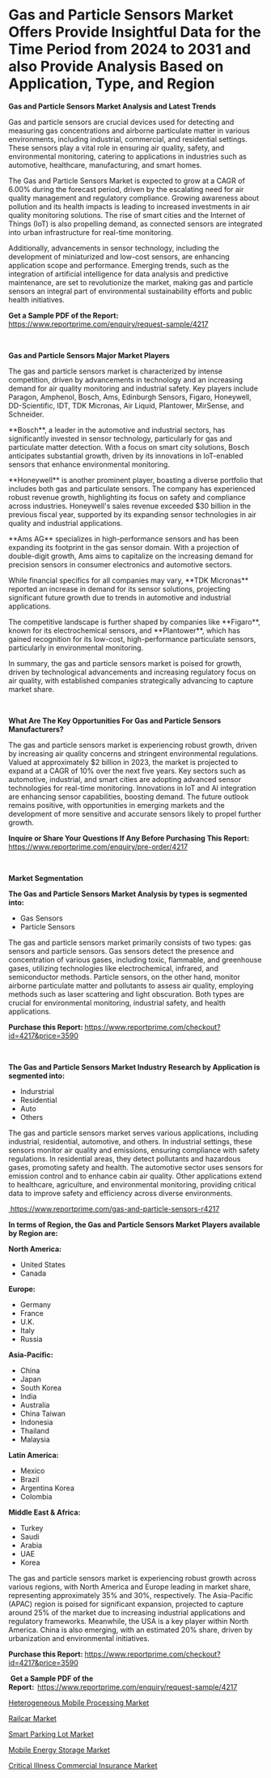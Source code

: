 <p><h1>Gas and Particle Sensors Market Offers Provide Insightful Data for the Time Period from 2024 to 2031 and also Provide Analysis Based on Application, Type, and Region</h1></p><p><strong>Gas and Particle Sensors Market Analysis and Latest Trends</strong></p>
<p><p>Gas and particle sensors are crucial devices used for detecting and measuring gas concentrations and airborne particulate matter in various environments, including industrial, commercial, and residential settings. These sensors play a vital role in ensuring air quality, safety, and environmental monitoring, catering to applications in industries such as automotive, healthcare, manufacturing, and smart homes.</p><p>The Gas and Particle Sensors Market is expected to grow at a CAGR of 6.00% during the forecast period, driven by the escalating need for air quality management and regulatory compliance. Growing awareness about pollution and its health impacts is leading to increased investments in air quality monitoring solutions. The rise of smart cities and the Internet of Things (IoT) is also propelling demand, as connected sensors are integrated into urban infrastructure for real-time monitoring. </p><p>Additionally, advancements in sensor technology, including the development of miniaturized and low-cost sensors, are enhancing application scope and performance. Emerging trends, such as the integration of artificial intelligence for data analysis and predictive maintenance, are set to revolutionize the market, making gas and particle sensors an integral part of environmental sustainability efforts and public health initiatives.</p></p>
<p><strong>Get a Sample PDF of the Report:&nbsp;</strong> <a href="https://www.reportprime.com/enquiry/request-sample/4217?utm_campaign=1674&utm_medium=2&utm_source=Github&utm_content=ia&utm_term=27112024&utm_id=gas-and-particle-sensors">https://www.reportprime.com/enquiry/request-sample/4217</a></p>
<p>&nbsp;</p>
<p><strong>Gas and Particle Sensors Major Market Players</strong></p>
<p><p>The gas and particle sensors market is characterized by intense competition, driven by advancements in technology and an increasing demand for air quality monitoring and industrial safety. Key players include Paragon, Amphenol, Bosch, Ams, Edinburgh Sensors, Figaro, Honeywell, DD-Scientific, IDT, TDK Micronas, Air Liquid, Plantower, MirSense, and Schneider.</p><p>**Bosch**, a leader in the automotive and industrial sectors, has significantly invested in sensor technology, particularly for gas and particulate matter detection. With a focus on smart city solutions, Bosch anticipates substantial growth, driven by its innovations in IoT-enabled sensors that enhance environmental monitoring. </p><p>**Honeywell** is another prominent player, boasting a diverse portfolio that includes both gas and particulate sensors. The company has experienced robust revenue growth, highlighting its focus on safety and compliance across industries. Honeywell's sales revenue exceeded $30 billion in the previous fiscal year, supported by its expanding sensor technologies in air quality and industrial applications.</p><p>**Ams AG** specializes in high-performance sensors and has been expanding its footprint in the gas sensor domain. With a projection of double-digit growth, Ams aims to capitalize on the increasing demand for precision sensors in consumer electronics and automotive sectors.</p><p>While financial specifics for all companies may vary, **TDK Micronas** reported an increase in demand for its sensor solutions, projecting significant future growth due to trends in automotive and industrial applications. </p><p>The competitive landscape is further shaped by companies like **Figaro**, known for its electrochemical sensors, and **Plantower**, which has gained recognition for its low-cost, high-performance particulate sensors, particularly in environmental monitoring.</p><p>In summary, the gas and particle sensors market is poised for growth, driven by technological advancements and increasing regulatory focus on air quality, with established companies strategically advancing to capture market share.</p></p>
<p>&nbsp;</p>
<p><strong>What Are The Key Opportunities For Gas and Particle Sensors Manufacturers?</strong></p>
<p><p>The gas and particle sensors market is experiencing robust growth, driven by increasing air quality concerns and stringent environmental regulations. Valued at approximately $2 billion in 2023, the market is projected to expand at a CAGR of 10% over the next five years. Key sectors such as automotive, industrial, and smart cities are adopting advanced sensor technologies for real-time monitoring. Innovations in IoT and AI integration are enhancing sensor capabilities, boosting demand. The future outlook remains positive, with opportunities in emerging markets and the development of more sensitive and accurate sensors likely to propel further growth.</p></p>
<p><strong>Inquire or Share Your Questions If Any Before Purchasing This Report:</strong> <a href="https://www.reportprime.com/enquiry/pre-order/4217?utm_campaign=1674&utm_medium=2&utm_source=Github&utm_content=ia&utm_term=27112024&utm_id=gas-and-particle-sensors">https://www.reportprime.com/enquiry/pre-order/4217</a></p>
<p>&nbsp;</p>
<p><strong>Market Segmentation</strong></p>
<p><strong>The Gas and Particle Sensors Market Analysis by types is segmented into:</strong></p>
<p><ul><li>Gas Sensors</li><li>Particle Sensors</li></ul></p>
<p><p>The gas and particle sensors market primarily consists of two types: gas sensors and particle sensors. Gas sensors detect the presence and concentration of various gases, including toxic, flammable, and greenhouse gases, utilizing technologies like electrochemical, infrared, and semiconductor methods. Particle sensors, on the other hand, monitor airborne particulate matter and pollutants to assess air quality, employing methods such as laser scattering and light obscuration. Both types are crucial for environmental monitoring, industrial safety, and health applications.</p></p>
<p><strong>Purchase this Report:&nbsp;</strong><a href="https://www.reportprime.com/checkout?id=4217&price=3590&utm_campaign=1674&utm_medium=2&utm_source=Github&utm_content=ia&utm_term=27112024&utm_id=gas-and-particle-sensors">https://www.reportprime.com/checkout?id=4217&price=3590</a></p>
<p>&nbsp;</p>
<p><strong>The Gas and Particle Sensors Market Industry Research by Application is segmented into:</strong></p>
<p><ul><li>Indurstrial</li><li>Residential</li><li>Auto</li><li>Others</li></ul></p>
<p><p>The gas and particle sensors market serves various applications, including industrial, residential, automotive, and others. In industrial settings, these sensors monitor air quality and emissions, ensuring compliance with safety regulations. In residential areas, they detect pollutants and hazardous gases, promoting safety and health. The automotive sector uses sensors for emission control and to enhance cabin air quality. Other applications extend to healthcare, agriculture, and environmental monitoring, providing critical data to improve safety and efficiency across diverse environments.</p></p>
<p><a href="https://www.reportprime.com/gas-and-particle-sensors-r4217?utm_campaign=1674&utm_medium=2&utm_source=Github&utm_content=ia&utm_term=27112024&utm_id=gas-and-particle-sensors">&nbsp;https://www.reportprime.com/gas-and-particle-sensors-r4217</a></p>
<p><strong>In terms of Region, the Gas and Particle Sensors Market Players available by Region are:</strong></p>
<p>
    <p> <strong> North America: </strong>
        <ul>
            <li>United States</li>
            <li>Canada</li>
        </ul>
        </p> 
    <p> <strong> Europe: </strong>
        <ul>
            <li>Germany</li>
            <li>France</li>
            <li>U.K.</li>
            <li>Italy</li>
            <li>Russia</li>
        </ul>
        </p> 
    <p> <strong> Asia-Pacific: </strong>
        <ul>
            <li>China</li>
            <li>Japan</li>
            <li>South Korea</li>
            <li>India</li>
            <li>Australia</li>
            <li>China Taiwan</li>
            <li>Indonesia</li>
            <li>Thailand</li>
            <li>Malaysia</li>
        </ul>
        </p> 
    <p> <strong> Latin America: </strong>
        <ul>
            <li>Mexico</li>
            <li>Brazil</li>
            <li>Argentina Korea</li>
            <li>Colombia</li>
        </ul>
        </p> 
    <p> <strong> Middle East & Africa: </strong>
        <ul>
            <li>Turkey</li>
            <li>Saudi</li>
            <li>Arabia</li>
            <li>UAE</li>
            <li>Korea</li>
        </ul>
    </p>
    </p>
<p><p>The gas and particle sensors market is experiencing robust growth across various regions, with North America and Europe leading in market share, representing approximately 35% and 30%, respectively. The Asia-Pacific (APAC) region is poised for significant expansion, projected to capture around 25% of the market due to increasing industrial applications and regulatory frameworks. Meanwhile, the USA is a key player within North America. China is also emerging, with an estimated 20% share, driven by urbanization and environmental initiatives.</p></p>
<p><strong>Purchase this Report: </strong><a href="https://www.reportprime.com/checkout?id=4217&price=3590&utm_campaign=1674&utm_medium=2&utm_source=Github&utm_content=ia&utm_term=27112024&utm_id=gas-and-particle-sensors">https://www.reportprime.com/checkout?id=4217&price=3590</a></p>
<p>&nbsp;<strong>Get a Sample PDF of the Report:&nbsp;&nbsp;</strong><a href="https://www.reportprime.com/enquiry/request-sample/4217?utm_campaign=1674&utm_medium=2&utm_source=Github&utm_content=ia&utm_term=27112024&utm_id=gas-and-particle-sensors">https://www.reportprime.com/enquiry/request-sample/4217</a></p>
<p><strong></strong></p>
<p><p><a href="https://issuu.com/reportprime-2/docs/heterogeneous-mobile-processing-mar_95119c53c20292?utm_campaign=1674&utm_medium=2&utm_source=Github&utm_content=ia&utm_term=27112024&utm_id=gas-and-particle-sensors">Heterogeneous Mobile Processing Market</a></p><p><a href="https://www.linkedin.com/pulse/railcar-market-research-report-projected-growth-trajectory-cx2ef?utm_campaign=1674&utm_medium=2&utm_source=Github&utm_content=ia&utm_term=27112024&utm_id=gas-and-particle-sensors">Railcar Market</a></p><p><a href="https://www.linkedin.com/pulse/smart-parking-lot-market-share-size-2024-2031-detailed-research-glyjf?utm_campaign=1674&utm_medium=2&utm_source=Github&utm_content=ia&utm_term=27112024&utm_id=gas-and-particle-sensors">Smart Parking Lot Market</a></p><p><a href="https://www.linkedin.com/pulse/global-analysis-mobile-energy-storage-market-size-scope-5kfof?utm_campaign=1674&utm_medium=2&utm_source=Github&utm_content=ia&utm_term=27112024&utm_id=gas-and-particle-sensors">Mobile Energy Storage Market</a></p><p><a href="https://issuu.com/reportprime-2/docs/critical-illness-commercial-insuran_a5fb730af6a85d?utm_campaign=1674&utm_medium=2&utm_source=Github&utm_content=ia&utm_term=27112024&utm_id=gas-and-particle-sensors">Critical Illness Commercial Insurance Market</a></p></p>